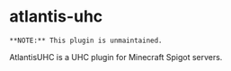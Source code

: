 # atlantis-uhc
```
**NOTE:** This plugin is unmaintained.
```
AtlantisUHC is a UHC plugin for Minecraft Spigot servers.

